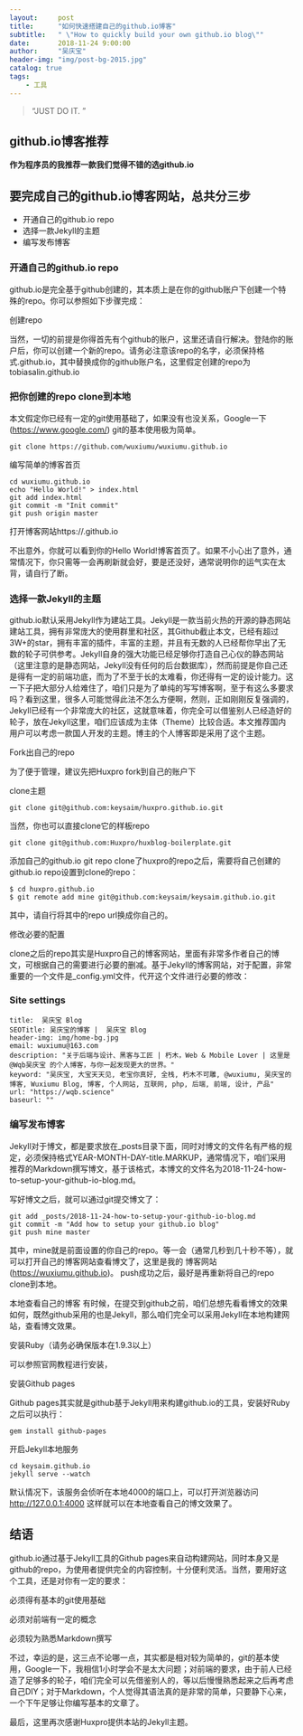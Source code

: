 ```yaml
---
layout:     post
title:      "如何快速搭建自己的github.io博客"
subtitle:   " \"How to quickly build your own github.io blog\""
date:       2018-11-24 9:00:00
author:     "吴庆宝"
header-img: "img/post-bg-2015.jpg"
catalog: true
tags:
    - 工具
---
```


> “JUST DO IT. ”

## github.io博客推荐

**作为程序员的我推荐一款我们觉得不错的选github.io**

## 要完成自己的github.io博客网站，总共分三步

- 开通自己的github.io repo
- 选择一款Jekyll的主题
- 编写发布博客

### 开通自己的github.io repo
github.io是完全基于github创建的，其本质上是在你的github账户下创建一个特殊的repo。你可以参照如下步骤完成：

创建repo

当然，一切的前提是你得首先有个github的账户，这里还请自行解决。登陆你的账户后，你可以创建一个新的repo。请务必注意该repo的名字，必须保持格式<username>.github.io，其中<username>替换成你的github账户名，这里假定创建的repo为tobiasalin.github.io

### 把你创建的repo clone到本地

本文假定你已经有一定的git使用基础了，如果没有也没关系，Google一下(https://www.google.com/)
git的基本使用极为简单。

```
git clone https://github.com/wuxiumu/wuxiumu.github.io
``` 
编写简单的博客首页
```
cd wuxiumu.github.io
echo "Hello World!" > index.html
git add index.html
git commit -m "Init commit"
git push origin master
```
打开博客网站https://<username>.github.io

不出意外，你就可以看到你的Hello World!博客首页了。如果不小心出了意外，通常情况下，你只需等一会再刷新就会好，要是还没好，通常说明你的运气实在太背，请自行了断。

### 选择一款Jekyll的主题

github.io默认采用Jekyll作为建站工具。Jekyll是一款当前火热的开源的静态网站建站工具，拥有非常庞大的使用群里和社区，其Github截止本文，已经有超过3W+的star，拥有丰富的插件，丰富的主题，并且有无数的人已经帮你早出了无数的轮子可供参考。Jekyll自身的强大功能已经足够你打造自己心仪的静态网站（这里注意的是静态网站，Jekyll没有任何的后台数据库），然而前提是你自己还是得有一定的前端功底，而为了不至于长的太难看，你还得有一定的设计能力。这一下子把大部分人给难住了，咱们只是为了单纯的写写博客啊，至于有这么多要求吗？看到这里，很多人可能觉得此法不怎么方便啊，然则，正如刚刚反复强调的，Jekyll已经有一个非常庞大的社区，这就意味着，你完全可以借鉴别人已经造好的轮子，放在Jekyll这里，咱们应该成为主体（Theme）比较合适。本文推荐国内用户可以考虑一款国人开发的主题。博主的个人博客即是采用了这个主题。

Fork出自己的repo

为了便于管理，建议先把Huxpro fork到自己的账户下

clone主题
```
git clone git@github.com:keysaim/huxpro.github.io.git
```
当然，你也可以直接clone它的样板repo
```
git clone git@github.com:Huxpro/huxblog-boilerplate.git
```
添加自己的github.io git repo 
clone了huxpro的repo之后，需要将自己创建的github.io repo设置到clone的repo：
```
$ cd huxpro.github.io
$ git remote add mine git@github.com:keysaim/keysaim.github.io.git
```
其中，请自行将其中的repo url换成你自己的。

修改必要的配置

clone之后的repo其实是Huxpro自己的博客网站，里面有非常多作者自己的博文，可根据自己的需要进行必要的删减。基于Jekyll的博客网站，对于配置，非常重要的一个文件是_config.yml文件，代开这个文件进行必要的修改：


### Site settings

```
title:  吴庆宝 Blog
SEOTitle: 吴庆宝的博客 |  吴庆宝 Blog
header-img: img/home-bg.jpg
email: wuxiumu@163.com
description: "关于后端与设计、黑客与工匠 | 朽木，Web & Mobile Lover | 这里是 @Wqb吴庆宝 的个人博客，与你一起发现更大的世界。"
keyword: "吴庆宝, 大宝天天见, 老宝你真好, 全栈, 朽木不可雕, @wuxiumu, 吴庆宝的博客, Wuxiumu Blog, 博客, 个人网站, 互联网, php, 后端, 前端, 设计, 产品"
url: "https://wqb.science"            
baseurl: ""  
```

### 编写发布博客
Jekyll对于博文，都是要求放在_posts目录下面，同时对博文的文件名有严格的规定，必须保持格式YEAR-MONTH-DAY-title.MARKUP，通常情况下，咱们采用推荐的Markdown撰写博文，基于该格式，本博文的文件名为2018-11-24-how-to-setup-your-github-io-blog.md。

写好博文之后，就可以通过git提交博文了：

```
git add _posts/2018-11-24-how-to-setup-your-github-io-blog.md
git commit -m "Add how to setup your github.io blog"
git push mine master
```

其中，mine就是前面设置的你自己的repo。等一会（通常几秒到几十秒不等），就可以打开自己的博客网站查看博文了，这里是我的
博客网站(https://wuxiumu.github.io)。
push成功之后，最好是再重新将自己的repo clone到本地。

本地查看自己的博客
有时候，在提交到github之前，咱们总想先看看博文的效果如何，既然github采用的也是Jekyll，那么咱们完全可以采用Jekyll在本地构建网站，查看博文效果。

安装Ruby（请务必确保版本在1.9.3以上）

可以参照官网教程进行安装， 

安装Github pages

Github pages其实就是github基于Jekyll用来构建github.io的工具，安装好Ruby之后可以执行：

```
gem install github-pages
```

开启Jekyll本地服务

```
cd keysaim.github.io
jekyll serve --watch
```

默认情况下，该服务会侦听在本地4000的端口上，可以打开浏览器访问
http://127.0.0.1:4000
这样就可以在本地查看自己的博文效果了。

## 结语
github.io通过基于Jekyll工具的Github pages来自动构建网站，同时本身又是github的repo，为使用者提供完全的内容控制，十分便利灵活。当然，要用好这个工具，还是对你有一定的要求：

必须得有基本的git使用基础

必须对前端有一定的概念

必须较为熟悉Markdown撰写

不过，幸运的是，这三点不论哪一点，其实都是相对较为简单的，git的基本使用，Google一下，我相信1小时学会不是太大问题；对前端的要求，由于前人已经造了足够多的轮子，咱们完全可以先借鉴别人的，等以后慢慢熟悉起来之后再考虑自己DIY；对于Markdown，个人觉得其语法真的是非常的简单，只要静下心来，一个下午足够让你编写基本的文章了。

最后，这里再次感谢Huxpro提供本站的Jekyll主题。